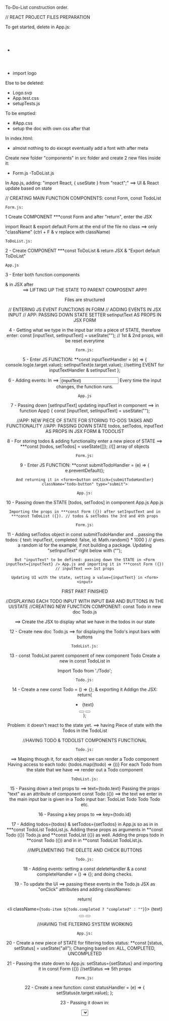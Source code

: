 To-Do-List construction order.


// REACT PROJECT FILES PREPARATION


To get started, delete in App.js:
- <header>
- import logo

Else to be deleted:
- Logo.svp
- App.test.css
- setupTests.js

To be emptied:
- #App.css
- setup the doc with own css after that

In index.html:
- almost nothing to do except eventually add a font with <link></link> after meta

Create new folder "components" in src folder and create 2 new files inside it:
- Form.js
-ToDoList.js

In App.js, adding: "import React, { useState } from "react";"
==> UI & React update based on state


// CREATING MAIN FUNCTION COMPONENTS: const Form, const TodoList


    Form.js:

1   Create COMPONENT ***const Form and after "return", enter the JSX <form></form>
    import React & export default Form at the end of the file
    no class ==> only "className" (ctrl + F & v replace with className)

    ToDoList.js:

2 - Create COMPONENT ***const ToDoList & return JSX & "Export default ToDoList"

    App.js

3 - Enter both function components <Form /> & <TodoList /> in JSX after <header> ==> LIFTING UP THE STATE TO PARENT COMPOSENT APP!!

Files are structured



// ENTERING JS EVENT FUNCTIONS IN FORM
// ADDING EVENTS IN JSX INPUT
// APP: PASSING DOWN STATE SETTER setInputText AS PROPS IN JSX FORM



4 - Getting what we type in the input bar into a piece of STATE, therefore enter: 
    const [inputText, setInputText] = useState(""); // 1st & 2nd props, will be reset everytime

    Form.js:

5 - Enter JS FUNCTION:  **const inputTextHandler = (e) => {
                          console.log(e.target.value);
                          setInputText(e.target.value); //setting EVENT for inputTextHandler & setInputText
                          };

6 - Adding events: In <form> ==> <input value={inputText} onChange={inputTextHandler} type="text" className="todo-input" />
    Every time the input changes, the function runs.

    App.js

7 - Passing down [setInputText] updating inputText in <Form /> component ==> in function App() {
                                                                            const [inputText, setInputText] = useState("");
                                                                            <Form setInputText={setInputText} />



//APP: NEW PIECE OF STATE FOR STORING TO-DOS TASKS AND FUNCTIONALITY
//APP: PASSING DOWN STATE todos, setTodos, inputText AS PROPS IN JSX FORM & TODOLIST



8 - For storing todos & adding functionality enter a new piece of STATE ==>   ***const [todos, setTodos] = useState([]); 
//[] array of objects

    Form.js:

9 - Enter JS FUNCTION: **const submitTodoHandler = (e) => {
                          e.preventDefault();

    And returning it in <form><button onClick={submitTodoHandler} className="todo-button" type="submit">

    App.js:

10 - Passing down the STATE [todos, setTodos] in component <Form todos={todos} setTodos={setTodos} /> App.js
                                                           <ToDoList todos={todos} setTodos={setTodos} /> App.js

    Importing the props in ***const Form ({}) after setInputText and in ***const ToDoList ({}). // todos & setTodos the 3rd and 4th props

    Form.js:

11 - Adding setTodos object in const submitTodoHandler and ...passing the todos: 
    { text: inputText, completed: false, id: Math.random() * 1000 } // gives a random id for the example, if not building a package.
    Updating "setInputText" right below with ("");

    But "inputText" to be defined: passing down the STATE in <Form inputText={inputText} /> App.js and importing it in ***const Form ({})
    // inputText ==> 1st props

    Updating UI with the state, setting a value={inputText} in <form><input>


FIRST PART FINISHED


//DISPLAYING EACH TODO INPUT WITH INPUT BAR AND BUTTONS IN THE UI/STATE
//CREATING NEW FUNCTION COMPONENT: const Todo in new doc Todo.js


==> Create the JSX to display what we have in the todos in our state


12 - Create new doc Todo.js ==> for displaying the Todo's input bars with buttons

    TodoList.js:

13 - const TodoList parent component of new component Todo
     Create a new <Todo /> in const TodoList in <ul></ul>
     Import Todo from './Todo';

    Todo.js:

14 - Create a new const Todo = () => {}; & exporting it
     Addign the JSX: 
     return(
        <div className="todo">
            <li className="todo-item">{text}</li>
            <button className="complete-btn">
                <i className="fas fa-check"></i>
                </button>
            <button className="trash-btn">
                <i className="fas fa-trash"></i>
                </button>
        </div>
        );
    
Problem: it doesn't react to the state yet.
==> having Piece of state with the Todos in the TodoList


//HAVING TODO & TODOLIST COMPONENTS FUNCTIONAL


    Todo.js:

==> Maping though it, for each object we can render a Todo component
    Having access to each todo: {todos.map((todo) => ())}
    For each Todo from the state that we have ==> render out a Todo component

    ToDoList.js:

15 - Passing down a text props to <Todo /> ==> text={todo.text}
     Passing the props "text" as an attribute of component const Todo ({})
     ==> the text we enter in the main input bar is given in a Todo input bar:
     TodoList
     Todo
     Todo
     Todo
     etc.

16 - Passing a key props to <Todo /> ==> key={todo.id} 

17 - Adding todos={todos} & setTodos={setTodos} in <TodoList /> App.js so as in <Todo /> in ***const TodoList TodoList.js.
     Adding these props as arguments in **const Todo ({}) Todo.js and **const TodoList ({}) as well.
     Adding the props todo in **const Todo ({}) and in <Todo /> in **const TodoList TodoList.js.



//IMPLEMENTING THE DELETE AND CHECK BUTTONS



    Todo.js:

18 - Adding events: setting a const deleteHandler & a const completeHandler = () => {}; and doing checks.

19 - To update the UI ==> passing these events in the Todo.js JSX as "onClick" attributes and adding classNames:

return(
        <div className="todo">
            <li className={`todo-item ${todo.completed ? "completed" : ""}`}>
                {text}</li>
            <button onClick={completeHandler} className="complete-btn">
                <i className="fas fa-check"></i>
                </button>
            <button onClick={deleteHandler} className="trash-btn">
                <i className="fas fa-trash"></i>
                </button>
        </div>




//HAVING THE FILTERING SYSTEM WORKING



    App.js:

20 - Create a new piece of STATE for filtering todos status: **const [status, setStatus] = useState("all");
     Changing based on: ALL, COMPLETED, UNCOMPLETED

21 - Passing the state down to <Form /> App.js: setStatus={setStatus} and importing it in const Form ({})
    //setStatus ==> 5th props

    Form.js:

22 - Create a new function:     const statusHandler = (e) => {
                                setStatus(e.target.value);
                                };

23 - Passing it down in:        <div className="select">
                                    <select onChange={statusHandler} name="todos" className="filter-todo">
                                    //Event each time an item in the filter is clicked

24 - Saving the state as a props {setStatus} in const Form ({})

    App.js:

25 - Create a new piece of STATE for filter: const [filteredTodos, setFilteredTodos] = useState([]);

26 - Create a new function:     const filterHandler = () => {}
                                Add cases 'completed' 'uncomplited', 'default'

27 - Add {useEffect} after {useState} and create a new function:    useEffect(() => {
                                                                    filterHandler();
                                                                    saveLocalTodos();
                                                                    }, [todos, status]);
==> makes possible to re-run the function by adding a value in []
==> everytime "submit" is called: the function runs
==> Everytime adding a 'Todo' & 'status' changes: it runs
==> UseEffect runs filterHandler function everytime we select one of the filter options & whenever we enter a new item
==> Works in the console but not updated yet in the UI & state
==> We use <Todo /> to render each todo

28 - Passing the state filteredTodos down to <toDoList /> App.js: filteredTodos={filteredTodos} and importing it in const ToDoList ({})
     Mapping it in the component function



//PUSHING & SAVING THE TODOS IN LOCAL STORAGE



29 - Create a new function: const saveLocalTodos = () => {}
     // check if localStorage has todos inside
     Adding the function saveLocalTodos(); in the useEffect function

30 - Create a new function: const getLocalTodos = () => {}
     // Copy paste of the 'if' saveLocalTodos function content part but modifying the 'else' part
==> when we save to localTodos, we save and push what we have in our state
==> when we get the localTodos, we have to check if we have stg. If not: empty [], if yes: get it and push it to the state




















     



















